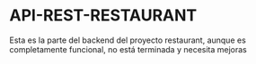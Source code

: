 # API-REST-RESTAURANT
Esta es la parte del backend del proyecto restaurant, aunque es completamente funcional, no está terminada y necesita mejoras

